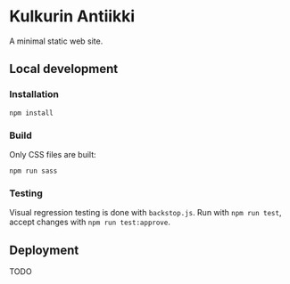 # Kulkurin Antiikki

A minimal static web site.

## Local development

### Installation

```
npm install
```

### Build

Only CSS files are built:

```
npm run sass
```

### Testing

Visual regression testing is done with `backstop.js`. Run with `npm run test`,
accept changes with `npm run test:approve`.

## Deployment

TODO
